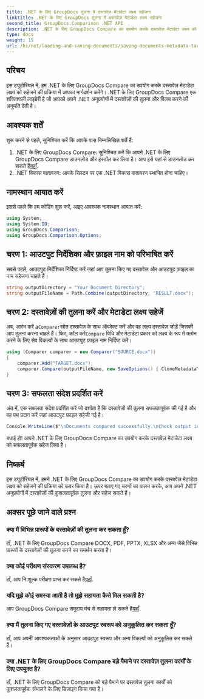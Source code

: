 ```yaml
---
title: .NET के लिए GroupDocs तुलना में दस्तावेज़ मेटाडेटा लक्ष्य सहेजना
linktitle: .NET के लिए GroupDocs तुलना में दस्तावेज़ मेटाडेटा लक्ष्य सहेजना
second_title: GroupDocs.Comparison .NET API
description: .NET के लिए GroupDocs Compare का उपयोग करके दस्तावेज़ मेटाडेटा लक्ष्य को सहेजना सीखें। आपके .NET अनुप्रयोगों में कुशल दस्तावेज़ तुलना के लिए आसान चरण।
type: docs
weight: 15
url: /hi/net/loading-and-saving-documents/saving-documents-metadata-target/
---
```

## परिचय
इस ट्यूटोरियल में, हम .NET के लिए GroupDocs Compare का उपयोग करके दस्तावेज़ मेटाडेटा लक्ष्य को सहेजने की प्रक्रिया में आपका मार्गदर्शन करेंगे। .NET के लिए GroupDocs Compare एक शक्तिशाली लाइब्रेरी है जो आपको अपने .NET अनुप्रयोगों में दस्तावेज़ों की तुलना और विलय करने की अनुमति देती है।
## आवश्यक शर्तें
शुरू करने से पहले, सुनिश्चित करें कि आपके पास निम्नलिखित शर्तें हैं:
1.  .NET के लिए GroupDocs Compare: सुनिश्चित करें कि आपने .NET के लिए GroupDocs Compare डाउनलोड और इंस्टॉल कर लिया है। आप इसे यहां से डाउनलोड कर सकते हैं[यहाँ](https://releases.groupdocs.com/comparison/net/).
2. .NET विकास वातावरण: आपके सिस्टम पर एक .NET विकास वातावरण स्थापित होना चाहिए।

## नामस्थान आयात करें
इससे पहले कि हम कोडिंग शुरू करें, आइए आवश्यक नामस्थान आयात करें:
```csharp
using System;
using System.IO;
using GroupDocs.Comparison;
using GroupDocs.Comparison.Options;
```
## चरण 1: आउटपुट निर्देशिका और फ़ाइल नाम को परिभाषित करें
सबसे पहले, आउटपुट निर्देशिका निर्दिष्ट करें जहां आप तुलना किए गए दस्तावेज़ और आउटपुट फ़ाइल का नाम सहेजना चाहते हैं।
```csharp
string outputDirectory = "Your Document Directory";
string outputFileName = Path.Combine(outputDirectory, "RESULT.docx");
```
## चरण 2: दस्तावेज़ों की तुलना करें और मेटाडेटा लक्ष्य सहेजें
 अब, आरंभ करें a`Comparer`स्रोत दस्तावेज़ के साथ ऑब्जेक्ट करें और वह लक्ष्य दस्तावेज़ जोड़ें जिसकी आप तुलना करना चाहते हैं। फिर, कॉल करें`Compare` विधि और मेटाडेटा प्रकार को लक्ष्य के रूप में क्लोन करने के लिए सेव विकल्पों के साथ आउटपुट फ़ाइल नाम निर्दिष्ट करें।
```csharp
using (Comparer comparer = new Comparer("SOURCE.docx"))
{
    comparer.Add("TARGET.docx");
    comparer.Compare(outputFileName, new SaveOptions() { CloneMetadataType = MetadataType.Target });
}
```
## चरण 3: सफलता संदेश प्रदर्शित करें
अंत में, एक सफलता संदेश प्रदर्शित करें जो दर्शाता है कि दस्तावेज़ों की तुलना सफलतापूर्वक की गई है और वह पथ प्रदान करें जहां आउटपुट फ़ाइल सहेजी गई है।
```csharp
Console.WriteLine($"\nDocuments compared successfully.\nCheck output in {outputDirectory}.");
```
बधाई हो! आपने .NET के लिए GroupDocs Compare का उपयोग करके दस्तावेज़ मेटाडेटा लक्ष्य को सफलतापूर्वक सहेज लिया है।

## निष्कर्ष
इस ट्यूटोरियल में, हमने .NET के लिए GroupDocs Compare का उपयोग करके दस्तावेज़ मेटाडेटा लक्ष्य को सहेजने की प्रक्रिया को कवर किया है। ऊपर बताए गए चरणों का पालन करके, आप अपने .NET अनुप्रयोगों में दस्तावेज़ों की कुशलतापूर्वक तुलना और सहेज सकते हैं।
## अक्सर पूछे जाने वाले प्रश्न
### क्या मैं विभिन्न प्रारूपों के दस्तावेज़ों की तुलना कर सकता हूँ?
हाँ, .NET के लिए GroupDocs Compare DOCX, PDF, PPTX, XLSX और अन्य जैसे विभिन्न प्रारूपों के दस्तावेज़ों की तुलना करने का समर्थन करता है।
### क्या कोई परीक्षण संस्करण उपलब्ध है?
 हाँ, आप नि:शुल्क परीक्षण प्राप्त कर सकते हैं[यहाँ](https://releases.groupdocs.com/).
### यदि मुझे कोई समस्या आती है तो मुझे सहायता कैसे मिल सकती है?
 आप GroupDocs Compare समुदाय मंच से सहायता ले सकते हैं[यहाँ](https://forum.groupdocs.com/c/comparison/12).
### क्या मैं तुलना किए गए दस्तावेज़ों के आउटपुट स्वरूप को अनुकूलित कर सकता हूँ?
हाँ, आप अपनी आवश्यकताओं के अनुसार आउटपुट स्वरूप और अन्य विकल्पों को अनुकूलित कर सकते हैं।
### क्या .NET के लिए GroupDocs Compare बड़े पैमाने पर दस्तावेज़ तुलना कार्यों के लिए उपयुक्त है?
हाँ, .NET के लिए GroupDocs Compare को बड़े पैमाने पर दस्तावेज़ तुलना कार्यों को कुशलतापूर्वक संभालने के लिए डिज़ाइन किया गया है।